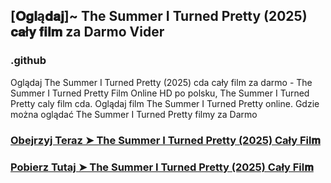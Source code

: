 ## [𝐎𝐠𝐥ą𝐝𝐚𝐣]~ The Summer I Turned Pretty (2025) 𝐜𝐚ł𝐲 𝐟𝐢𝐥𝐦 za Darmo Vider

### .github

Oglądaj The Summer I Turned Pretty (2025) cda cały film za darmo - The Summer I Turned Pretty Film Online HD po polsku, The Summer I Turned Pretty caly film cda. Oglądaj film The Summer I Turned Pretty online. Gdzie można oglądać The Summer I Turned Pretty filmy za Darmo

### [Obejrzyj Teraz ➤ The Summer I Turned Pretty (2025) Cały Fil𝐦](https://streamzy.fun/pl/tv/194766/the-summer-i-turned-pretty-gitver)

### [Pobierz Tutaj ➤ The Summer I Turned Pretty (2025) Cały Fil𝐦](https://streamzy.fun/pl/tv/194766/the-summer-i-turned-pretty-gitver)
